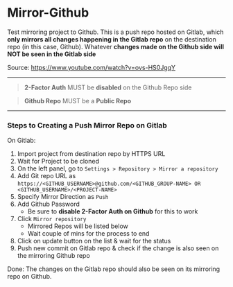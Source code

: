 # Mirror-Github

Test mirroring project to Github. This is a push repo hosted on Gitlab, which **only mirrors all changes happening in the Gitlab repo** on the destination repo (in this case, Github). Whatever **changes made on the Github side will NOT be seen in the Gitlab side**

Source:
https://www.youtube.com/watch?v=ovs-HS0JgqY

---

> **2-Factor Auth** MUST be **disabled** on the Github Repo side

> **Github Repo** MUST be a **Public Repo**

---

### Steps to Creating a Push Mirror Repo on Gitlab

On Gitlab:

1. Import project from destination repo by HTTPS URL
2. Wait for Project to be cloned
3. On the left panel, go to `Settings > Repository > Mirror a repository`
4. Add Git repo URL as `https://<GITHUB_USERNAME>@github.com/<GITHUB_GROUP-NAME> OR <GITHUB_USERNAME>/<PROJECT-NAME>`
5. Specify Mirror Direction as `Push`
6. Add Github Password
   - Be sure to **disable 2-Factor Auth on Github** for this to work
7. Click `Mirror repository`
   - Mirrored Repos will be listed below
   - Wait couple of mins for the process to end
8. Click on update button on the list & wait for the status
9. Push new commit on Gitlab repo & check if the change is also seen on the mirroring Github repo

Done: The changes on the Gitlab repo should also be seen on its mirroring repo on Github.
